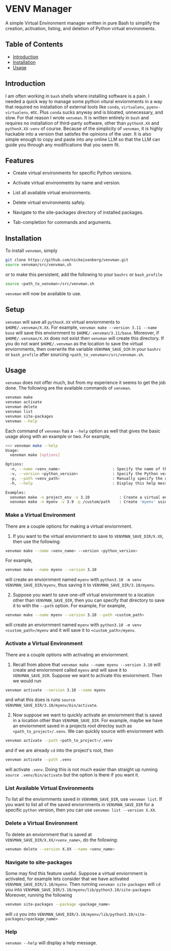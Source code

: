 # VENV Manager

A simple Virtual Environment manager written in pure Bash to simplify
the creation, activation, listing, and deletion of Python virtual environments.

## Table of Contents
- [Introduction](#introduction)
- [Installation](#installation)
- [Usage](#usage)


## Introduction 
I am often working in `bash` shells where installing software is a pain. I
needed a quick way to manage some python vitural enviornments in a way that
required no installation of external tools like `conda`, `virtualenv`,
`pyenv-virtualenv`, etc. Plus `conda` sucks anyway and is bloated, unnecessary,
and slow. For that reason I wrote `venvman`. It is written entirely in `bash`
and requires no installation of third-party software, other than `pythonX.XX`
and `pythonX.XX-venv` of course. Because of the simplicity of `venvman`, it is
highly hackable into a version that satisfes the opinions of the user. It is
also simple enough to copy and paste into any online LLM so that the LLM can
guide you through any modifications that you seem fit.


## Features
* Create virtual environments for specific Python versions.

* Activate virtual environments by name and version.

* List all available virtual environments.

* Delete virtual environments safely.

* Navigate to the site-packages directory of installed packages.

* Tab-completion for commands and arguments.



## Installation
To install `venvman`, simply
```bash
git clone https://github.com/nickeisenberg/venvman.git
source venvman/src/venvman.sh
```
or to make this persistent, add the following to your `bashrc` or `bash_profile`
```bash
source <path_to_venvman>/src/venvman.sh
```
`venvman` will now be available to use.

## Setup

`venvman` will save all `pythonX.XX` virtual enviornments to
`$HOME/.venvman/X.XX`. For example, `venvman make --version 3.11 --name base`
will save this enviornment to `$HOME/.venvman/3.11/base`. Moreover, if
`$HOME/.venvman/X.XX` does not exist then `venvman` will create this directory.
If you do not want `$HOME/.venvman` as the location to save the virtual
enviornments, then overwrite the variable `VENVMAN_SAVE_DIR` in your `bashrc`
or `bash_profile` after sourcing `<path_to_venvman>/src/venvman.sh`.

## Usage

`venvman` does not offer much, but from my experience it seems to get the job
done. The following are the available commands of `venvman`.
```bash
venvman make 
venvman activate
venvman delete 
venvman list
venvman site-packages
venvman --help
```
Each command of `venvman` has a `--help` option as well that gives the basic
usage along with an example or two. For example,
```bash
>>> venvman make --help
Usage:
  venvman make [options]

Options:
  -n, --name <venv_name>                       : Specify the name of the virtual environment to create.
  -v, --version <python_version>               : Specify the Python version to use for the virtual environment.
  -p, --path <venv_path>                       : Manually specify the directory where the virtual environment should be created.
  -h, --help                                   : Display this help message.

Examples:
  venvman make -n project_env -v 3.10             : Create a virtual environment named 'project_env' using Python 3.10.
  venvman make -n myenv -v 3.9 -p /custom/path    : Create 'myenv' using Python 3.9 at '/custom/path'.
```

### Make a Virtual Environment
There are a couple options for making a virtual enviornment.

1. If you want to the virtual enviornment to save to `VENVMAN_SAVE_DIR/X.XX`, then
use the following:
```bash
venvman make --name <venv_name> --version <python_version>
```
For example,
```bash
venvman make --name myenv --version 3.10
```
will create an enviornment named `myenv` with `python3.10 -m venv
VENVMAN_SAVE_DIR/myenv`, thus saving it to `VENVMAN_SAVE_DIR/3.10/myenv`.

2. Suppose you want to save one-off virtual enviornment to a location other than
`VENVMAN_SAVE_DIR`, then you can specify that directory to save it to with the
`--path` option. For example,
For example,
```bash
venvman make --name myenv --version 3.10 --path <custom_path>
```
will create an enviornment named `myenv` with `python3.10 -m venv
<custom_path>/myenv` and it will save it to `<custom_path>/myenv`.


### Activate a Virtual Environment
There are a couple options with activating an enviornment.

1. Recall from above that `venvman make --name myenv --version 3.10` will create
and enviornment called `myenv` and will save it to `VENVMAN_SAVE_DIR`. Suppose 
we want to activate this enviornment. Then we would run
```bash
venvman activate --version 3.10 --name myenv
```
and what this does is runs `source VENVMAN_SAVE_DIR/3.10/myenv/bin/activate`.

2. Now suppose we want to quickly activate an enviornment that is saved in a location
other than `VENVMAN_SAVE_DIR`. For example, maybe we have an enviornment saved
in a projects root directoy such as `<path_to_project>/.venv`. We can quickly source
with enviornment with 
```bash
venvman activate --path <path_to_project>/.venv
```
and if we are already `cd` into the project's root, then
```bash
venvman activate --path .venv
```
will activate `.venv`. Doing this is not much easier than straight up running
`source .venv/bin/activate` but the option is there if you want it.

### List Available Virtual Environments
To list all the enviornments saved in `VENVMAN_SAVE_DIR`, use `venvman list`.
If you want to list all of the saved enviornments in `VENVMAN_SAVE_DIR` for a 
specific `python` version, then you can use `venvman list --version X.XX`.

### Delete a Virtual Environment
To delete an enviornment that is saved at `VENVMAN_SAVE_DIR/X.XX/<venv_name>`,
do the following:
```bash
venvman delete --version X.XX --name <venv_name> 
```

### Navigate to site-packages
Some may find this feature useful. Suppose a virtual enviornment is activated,
for example lets consider that we have activated `VENVMAN_SAVE_DIR/3.10/myenv`.
Then running `venvman site-packages` will `cd` you into
`VENVMAN_SAVE_DIR/3.10/myenv/lib/python3.10/site-packages
`
Moreover, running the following 
```bash
venvman site-packages --package <package_name>
```
will `cd` you into
`VENVMAN_SAVE_DIR/3.10/myenv/lib/python3.10/site-packages/<package_name>`


### Help

`venvman --help` will display a help message.
